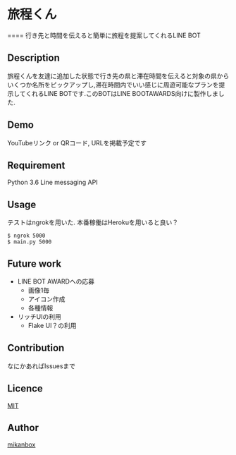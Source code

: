 # 旅程くん
====
行き先と時間を伝えると簡単に旅程を提案してくれるLINE BOT

## Description
旅程くんを友達に追加した状態で行き先の県と滞在時間を伝えると対象の県からいくつか名所をピックアップし,滞在時間内でいい感じに周遊可能なプランを提示してくれるLINE BOTです.このBOTはLINE BOOTAWARDS向けに製作しました.

## Demo
YouTubeリンク or QRコード, URLを掲載予定です

<!-- ## VS.  -->

## Requirement
Python 3.6
Line messaging API

## Usage
テストはngrokを用いた.
本番稼働はHerokuを用いると良い？
```
$ ngrok 5000
$ main.py 5000
```

## Future work
- LINE BOT AWARDへの応募
  - 画像1毎
  - アイコン作成
  - 各種情報
- リッチUIの利用
  - Flake UI？の利用


<!-- ## Install -->

## Contribution
なにかあればIssuesまで


## Licence

[MIT](https://github.com/mikanbox/LineBot_Ryotei_Kun/blob/master/MIT-LICENSE.txt)

## Author

[mikanbox](https://github.com/mikanbox)
